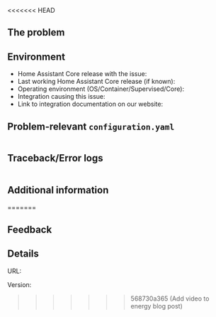<<<<<<< HEAD
<!-- READ THIS FIRST:
  - If you need additional help with this template, please refer to https://www.home-assistant.io/help/reporting_issues/
  - Make sure you are running the latest version of Home Assistant before reporting an issue: https://github.com/home-assistant/core/releases
  - Do not report issues for integrations if you are using custom components or integrations.
  - Provide as many details as possible. Paste logs, configuration samples and code into the backticks.
  DO NOT DELETE ANY TEXT from this template! Otherwise, your issue may be closed without comment.
-->
## The problem
<!-- 
  Describe the issue you are experiencing here to communicate to the
  maintainers. Tell us what you were trying to do and what happened.
-->


## Environment
<!--
  Provide details about the versions you are using, which helps us to reproduce
  and find the issue quicker. Version information is found in the
  Home Assistant frontend: Settings -> About.
-->

- Home Assistant Core release with the issue: 
- Last working Home Assistant Core release (if known): 
- Operating environment (OS/Container/Supervised/Core): 
- Integration causing this issue: 
- Link to integration documentation on our website: 

## Problem-relevant `configuration.yaml`
<!--
  An example configuration that caused the problem for you. Fill this out even
  if it seems unimportant to you. Please be sure to remove personal information
  like passwords, private URLs and other credentials.
-->

```yaml

```

## Traceback/Error logs
<!--
  If you come across any trace or error logs, please provide them.
-->

```txt

```

## Additional information

=======
<!-- 
    Thanks for opening an issue to provide feedback on our website/documentation.

    Please note, this form is not for reporting bugs with running Home Assistant or its integrations.
    Those bugs should be reported in the Home Assistant Core issue tracker:
        https://github.com/home-assistant/core/issues

    Please be sure to provide feedback as clear as possible. Describe what
    you think is incorrect or can be improved, and try to provide a
    suggestion on how you think it can be improved or fixed.
-->
## Feedback

## Details

<!--
    A URL with a link to the page you are providing feedback for
-->

URL:

<!--
    Current version of the documentation. This usually matches the Home
    Assistant Core release version, and can be found at the bottom of the page.
-->

Version:
>>>>>>> 568730a365 (Add video to energy blog post)
